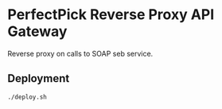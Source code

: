 # PerfectPick Reverse Proxy API Gateway

Reverse proxy on calls to SOAP seb service.

## Deployment

```bash
./deploy.sh
```
